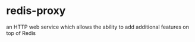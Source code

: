 # redis-proxy
an HTTP web service which allows the ability to add additional features on top of Redis
